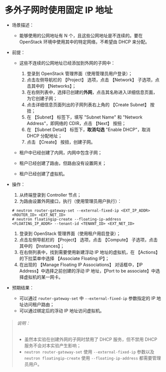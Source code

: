 # 多外子网时使用固定 IP 地址

* 场景描述：

  * 能够使用的公网地址有 N 个，且这些公网地址是不连续的。要在 OpenStack 环境中使用其中的特定网络，不希望由 DHCP 来分配。

* 前提：

  * 这些不连续的公网地址已经添加到外网的子网中：

    1. 登录到 OpenStack 管理界面（使用管理员用户登录）；
    1. 点击左侧导航栏的 【Project】 选项，点击 【Network】 子选项，点击其中的 【Networks】；
    1. 在右侧列表中，选择已创建的**外网**，点击其名称进入详细信息页面，为它创建子网；
    1. 点击详细信息页面列出的子网列表右上角的 【Create Subnet】 按扭；
    1. 在 【Subnet】 标签下，填写 "Subnet Name" 和 "Network Address"，即网络的 CDIR，点击 【Next】 按扭；
    1. 在 【Subnet Detail】 标签下，**取消勾选** "Enable DHCP"，取消 DHCP 分配地址；
    1. 点击 【Create】 按扭，创建子网。
  * 租户中已经创建了内网，内网中包含子网；
  * 租户已经创建了路由，但路由没有设置网关；
  * 租户已经创建了虚拟机。

* 操作：

  1. 从终端登录到 Controller 节点；
  1. 为路由设置外网接口，执行（使用管理员用户执行）：

    ```
    # neutron router-gateway-set --external-fixed-ip <EXT_IP_ADDR> <ROUTER_ID> <EXT_NET_ID>
    # neutron floatingip-create --floating-ip-address <FLOATING_IP_ADDR> --tenant-id <TENANT_ID> <EXT_NET_ID>
    ```
  1. 登录到 OpenStack 管理界面（使用租户用启登录）；
  1. 点击左侧导航栏的 【Project】 选项，点击 【Compute】 子选项，点击其中的 【Instances】；
  1. 在右侧列表中，找到需要使用新建浮动 IP 地址的虚拟机，在 【Actions】 的下拉菜单中选择 【Associate Floating IP】；
  1. 在出现的 【Manage Floating IP Associations】 对话框中，【IP Address】中选择之前创建的浮动 IP 地址，【Port to be associate】中选择虚拟机的某一网卡。

* 预期结果：

  * 可以通过 `router-gateway-set` 中 `--external-fixed-ip` 参数指定的 IP 地址访问租户路由；
  * 可以通过绑定后的浮动 IP 地址访问虚拟机。

> ###### 说明：
> * 虽然本实验在创建外网的子网时禁用了 DHCP 服务，但不禁用 DHCP 服务不会对本实验产生影响；
> * `neutron router-gateway-set` 使用 `--external-fixed-ip` 参数以及 `neutron floatingip-create` 使用 `--floating-ip-address` 都需要管理员用户。
